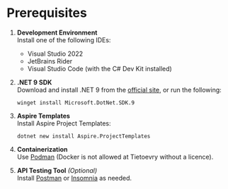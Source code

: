 # Prerequisites

1. **Development Environment**  
   Install one of the following IDEs:
    - Visual Studio 2022
    - JetBrains Rider
    - Visual Studio Code (with the C# Dev Kit installed)

2. **.NET 9 SDK**  
   Download and install .NET 9 from the [official site](https://dotnet.microsoft.com/en-us/download), or run the following:
   ```shell
   winget install Microsoft.DotNet.SDK.9
   ```

3. **Aspire Templates**  
   Install Aspire Project Templates:
   ```shell
   dotnet new install Aspire.ProjectTemplates
   ```

4. **Containerization**  
   Use [Podman](https://podman.io/) (Docker is not allowed at Tietoevry without a licence).

5. **API Testing Tool** _(Optional)_  
   Install [Postman](https://www.postman.com/) or [Insomnia](https://insomnia.rest/) as needed.